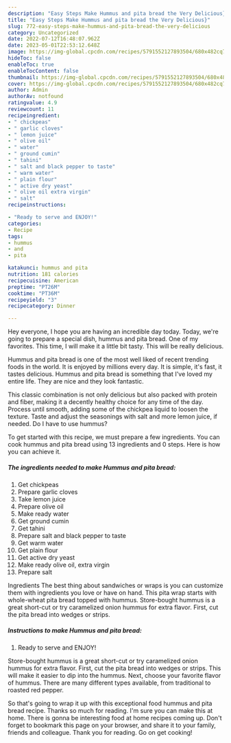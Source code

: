 ```yaml
---
description: "Easy Steps Make Hummus and pita bread the Very Delicious}"
title: "Easy Steps Make Hummus and pita bread the Very Delicious}"
slug: 772-easy-steps-make-hummus-and-pita-bread-the-very-delicious
category: Uncategorized
date: 2022-07-12T16:48:07.962Z
date: 2023-05-01T22:53:12.648Z
image: https://img-global.cpcdn.com/recipes/5791552127893504/680x482cq70/hummus-and-pita-bread-recipe-main-photo.jpg
hideToc: false
enableToc: true
enableTocContent: false
thumbnail: https://img-global.cpcdn.com/recipes/5791552127893504/680x482cq70/hummus-and-pita-bread-recipe-main-photo.jpg
cover: https://img-global.cpcdn.com/recipes/5791552127893504/680x482cq70/hummus-and-pita-bread-recipe-main-photo.jpg
author: Admin
authorAv: notfound
ratingvalue: 4.9
reviewcount: 11
recipeingredient:
- " chickpeas"
- " garlic cloves"
- " lemon juice"
- " olive oil"
- " water"
- " ground cumin"
- " tahini"
- " salt and black pepper to taste"
- " warm water"
- " plain flour"
- " active dry yeast"
- " olive oil extra virgin"
- " salt"
recipeinstructions:

- "Ready to serve and ENJOY!"
categories:
- Recipe
tags:
- hummus
- and
- pita

katakunci: hummus and pita 
nutrition: 181 calories
recipecuisine: American
preptime: "PT26M"
cooktime: "PT36M"
recipeyield: "3"
recipecategory: Dinner

---
```



Hey everyone, I hope you are having an incredible day today. Today, we're going to prepare a special dish, hummus and pita bread. One of my favorites. This time, I will make it a little bit tasty. This will be really delicious.

Hummus and pita bread is one of the most well liked of recent trending foods in the world. It is enjoyed by millions every day. It is simple, it's fast, it tastes delicious. Hummus and pita bread is something that I've loved my entire life. They are nice and they look fantastic.

This classic combination is not only delicious but also packed with protein and fiber, making it a decently healthy choice for any time of the day. Process until smooth, adding some of the chickpea liquid to loosen the texture. Taste and adjust the seasonings with salt and more lemon juice, if needed. Do I have to use hummus?


To get started with this recipe, we must prepare a few ingredients. You can cook hummus and pita bread using 13 ingredients and 0 steps. Here is how you can achieve it.

<!--inarticleads1-->

##### The ingredients needed to make Hummus and pita bread:

1. Get  chickpeas
1. Prepare  garlic cloves
1. Take  lemon juice
1. Prepare  olive oil
1. Make ready  water
1. Get  ground cumin
1. Get  tahini
1. Prepare  salt and black pepper to taste
1. Get  warm water
1. Get  plain flour
1. Get  active dry yeast
1. Make ready  olive oil, extra virgin
1. Prepare  salt


Ingredients The best thing about sandwiches or wraps is you can customize them with ingredients you love or have on hand. This pita wrap starts with whole-wheat pita bread topped with hummus. Store-bought hummus is a great short-cut or try caramelized onion hummus for extra flavor. First, cut the pita bread into wedges or strips. 

<!--inarticleads2-->

##### Instructions to make Hummus and pita bread:


1. Ready to serve and ENJOY!

Store-bought hummus is a great short-cut or try caramelized onion hummus for extra flavor. First, cut the pita bread into wedges or strips. This will make it easier to dip into the hummus. Next, choose your favorite flavor of hummus. There are many different types available, from traditional to roasted red pepper. 

So that's going to wrap it up with this exceptional food hummus and pita bread recipe. Thanks so much for reading. I'm sure you can make this at home. There is gonna be interesting food at home recipes coming up. Don't forget to bookmark this page on your browser, and share it to your family, friends and colleague. Thank you for reading. Go on get cooking!
